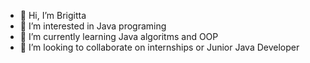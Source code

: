 - 👋 Hi, I’m Brigitta
- 👀 I’m interested in Java programing
- 🌱 I’m currently learning Java algoritms and OOP
- 💞️ I’m looking to collaborate on internships or Junior Java Developer


<!---
Brigitta94/Brigitta94 is a ✨ special ✨ repository because its `README.md` (this file) appears on your GitHub profile.
You can click the Preview link to take a look at your changes.
--->
